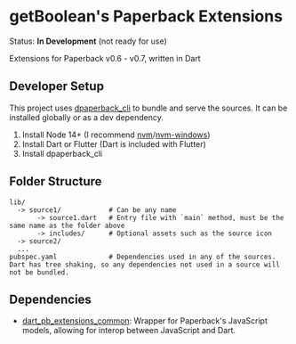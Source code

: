 # getBoolean's Paperback Extensions

Status: **In Development** (not ready for use)

Extensions for Paperback v0.6 - v0.7, written in Dart

## Developer Setup

This project uses [dpaperback_cli](https://github.com/getBoolean/dpaperback_cli/) to bundle and serve the sources. It can be installed globally or as a dev dependency.

1. Install Node 14+ (I recommend [nvm](https://github.com/nvm-sh/nvm)/[nvm-windows](https://github.com/coreybutler/nvm-windows))
2. Install Dart or Flutter (Dart is included with Flutter)
3. Install dpaperback_cli

## Folder Structure

```plaintext
lib/
  -> source1/            # Can be any name
       -> source1.dart   # Entry file with `main` method, must be the same name as the folder above
       -> includes/      # Optional assets such as the source icon
  -> source2/
  ...
pubspec.yaml             # Dependencies used in any of the sources. Dart has tree shaking, so any dependencies not used in a source will not be bundled.
```

## Dependencies

- [dart_pb_extensions_common](https://github.com/getBoolean/dart_pb_extensions_common): Wrapper for Paperback's JavaScript models, allowing for interop between JavaScript and Dart.
